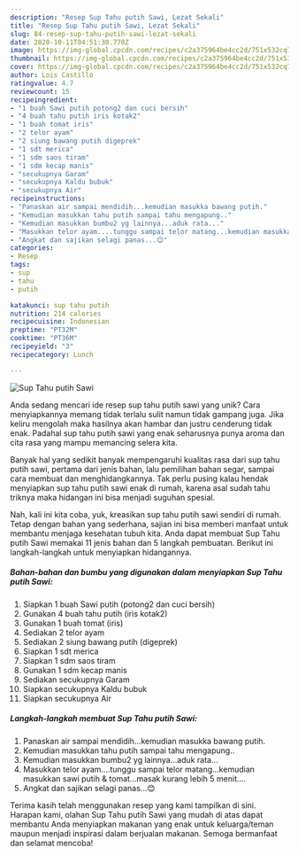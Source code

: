 ```yaml
---
description: "Resep Sup Tahu putih Sawi, Lezat Sekali"
title: "Resep Sup Tahu putih Sawi, Lezat Sekali"
slug: 84-resep-sup-tahu-putih-sawi-lezat-sekali
date: 2020-10-11T04:51:30.770Z
image: https://img-global.cpcdn.com/recipes/c2a375964be4cc2d/751x532cq70/sup-tahu-putih-sawi-foto-resep-utama.jpg
thumbnail: https://img-global.cpcdn.com/recipes/c2a375964be4cc2d/751x532cq70/sup-tahu-putih-sawi-foto-resep-utama.jpg
cover: https://img-global.cpcdn.com/recipes/c2a375964be4cc2d/751x532cq70/sup-tahu-putih-sawi-foto-resep-utama.jpg
author: Lois Castillo
ratingvalue: 4.7
reviewcount: 15
recipeingredient:
- "1 buah Sawi putih potong2 dan cuci bersih"
- "4 buah tahu putih iris kotak2"
- "1 buah tomat iris"
- "2 telor ayam"
- "2 siung bawang putih digeprek"
- "1 sdt merica"
- "1 sdm saos tiram"
- "1 sdm kecap manis"
- "secukupnya Garam"
- "secukupnya Kaldu bubuk"
- "secukupnya Air"
recipeinstructions:
- "Panaskan air sampai mendidih...kemudian masukka bawang putih."
- "Kemudian masukkan tahu putih sampai tahu mengapung.."
- "Kemudian masukkan bumbu2 yg lainnya...aduk rata..."
- "Masukkan telor ayam....tunggu sampai telor matang...kemudian masukkan sawi putih &amp; tomat...masak kurang lebih 5 menit...."
- "Angkat dan sajikan selagi panas...😊"
categories:
- Resep
tags:
- sup
- tahu
- putih

katakunci: sup tahu putih 
nutrition: 214 calories
recipecuisine: Indonesian
preptime: "PT32M"
cooktime: "PT36M"
recipeyield: "3"
recipecategory: Lunch

---
```



![Sup Tahu putih Sawi](https://img-global.cpcdn.com/recipes/c2a375964be4cc2d/751x532cq70/sup-tahu-putih-sawi-foto-resep-utama.jpg)

Anda sedang mencari ide resep sup tahu putih sawi yang unik? Cara menyiapkannya memang tidak terlalu sulit namun tidak gampang juga. Jika keliru mengolah maka hasilnya akan hambar dan justru cenderung tidak enak. Padahal sup tahu putih sawi yang enak seharusnya punya aroma dan cita rasa yang mampu memancing selera kita.

Banyak hal yang sedikit banyak mempengaruhi kualitas rasa dari sup tahu putih sawi, pertama dari jenis bahan, lalu pemilihan bahan segar, sampai cara membuat dan menghidangkannya. Tak perlu pusing kalau hendak menyiapkan sup tahu putih sawi enak di rumah, karena asal sudah tahu triknya maka hidangan ini bisa menjadi suguhan spesial.




Nah, kali ini kita coba, yuk, kreasikan sup tahu putih sawi sendiri di rumah. Tetap dengan bahan yang sederhana, sajian ini bisa memberi manfaat untuk membantu menjaga kesehatan tubuh kita. Anda dapat membuat Sup Tahu putih Sawi memakai 11 jenis bahan dan 5 langkah pembuatan. Berikut ini langkah-langkah untuk menyiapkan hidangannya.

<!--inarticleads1-->

##### Bahan-bahan dan bumbu yang digunakan dalam menyiapkan Sup Tahu putih Sawi:

1. Siapkan 1 buah Sawi putih (potong2 dan cuci bersih)
1. Gunakan 4 buah tahu putih (iris kotak2)
1. Gunakan 1 buah tomat (iris)
1. Sediakan 2 telor ayam
1. Sediakan 2 siung bawang putih (digeprek)
1. Siapkan 1 sdt merica
1. Siapkan 1 sdm saos tiram
1. Gunakan 1 sdm kecap manis
1. Sediakan secukupnya Garam
1. Siapkan secukupnya Kaldu bubuk
1. Siapkan secukupnya Air




<!--inarticleads2-->

##### Langkah-langkah membuat Sup Tahu putih Sawi:

1. Panaskan air sampai mendidih...kemudian masukka bawang putih.
1. Kemudian masukkan tahu putih sampai tahu mengapung..
1. Kemudian masukkan bumbu2 yg lainnya...aduk rata...
1. Masukkan telor ayam....tunggu sampai telor matang...kemudian masukkan sawi putih &amp; tomat...masak kurang lebih 5 menit....
1. Angkat dan sajikan selagi panas...😊




Terima kasih telah menggunakan resep yang kami tampilkan di sini. Harapan kami, olahan Sup Tahu putih Sawi yang mudah di atas dapat membantu Anda menyiapkan makanan yang enak untuk keluarga/teman maupun menjadi inspirasi dalam berjualan makanan. Semoga bermanfaat dan selamat mencoba!

